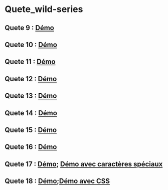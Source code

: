 # Quete_wild-series

## Quete 9 : [Démo](https://www.loom.com/share/89fc7ba202364b9ab1363f9aba330bf2 )
## Quete 10 : [Démo](https://www.loom.com/share/c1e81946aa7e43b2aa1bb882ca342540 )
## Quete 11 : [Démo](https://www.loom.com/share/960ccf7331514ef5986a84fd24f14d78 )
## Quete 12 : [Démo](https://www.loom.com/share/70bf56c5c74d475ca1bb5f6daeda127c)
## Quete 13 : [Démo](https://www.loom.com/share/f58344444dab4b44aafc10367f5a7370)
## Quete 14 : [Démo](https://www.loom.com/share/bc27f4ea64b64df8b697d9a5b799f651)
## Quete 15 : [Démo](https://www.loom.com/share/c481051bae2848c4b9a51c28db6a0993)
## Quete 16 : [Démo](https://www.loom.com/share/517f8968e138402680c448aeffa5b8f8)
## Quete 17 : [Démo](https://www.loom.com/share/58040c6262894a6f86ec6f183c36043a); [Démo avec caractères spéciaux](https://www.loom.com/share/4a6dc9f995fc48bfabfc06321df822a8)
## Quete 18 : [Démo](https://www.loom.com/share/8b02cf1b92184c49b6aea26be3382319);[Démo avec CSS](https://www.loom.com/share/b0a815be36d94de8a44689332f6200bb)






              















 






